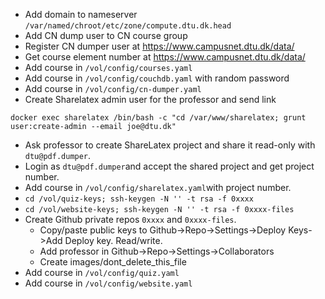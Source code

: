 

* Add domain to nameserver `/var/named/chroot/etc/zone/compute.dtu.dk.head`
* Add CN dump user to CN course group
* Register CN dumper user at https://www.campusnet.dtu.dk/data/
* Get course element number at https://www.campusnet.dtu.dk/data/
* Add course in `/vol/config/courses.yaml`
* Add course in `/vol/config/couchdb.yaml` with random password
* Add course in `/vol/config/cn-dumper.yaml`
* Create Sharelatex admin user for the professor and send link
```
docker exec sharelatex /bin/bash -c "cd /var/www/sharelatex; grunt user:create-admin --email joe@dtu.dk"
```
* Ask professor to create ShareLatex project and share it read-only with `dtu@pdf.dumper`.
* Login as `dtu@pdf.dumper`and accept the shared project and get project number.
* Add course in `/vol/config/sharelatex.yaml`with project number.
* `cd /vol/quiz-keys; ssh-keygen -N '' -t rsa -f 0xxxx`
* `cd /vol/website-keys; ssh-keygen -N '' -t rsa -f 0xxxx-files`
* Create Github private repos `0xxxx` and `0xxxx-files`.
  * Copy/paste public keys to Github->Repo->Settings->Deploy Keys->Add Deploy key. Read/write.
  * Add professor in Github->Repo->Settings->Collaborators
  * Create images/dont_delete_this_file
* Add course in `/vol/config/quiz.yaml`
* Add course in `/vol/config/website.yaml`
